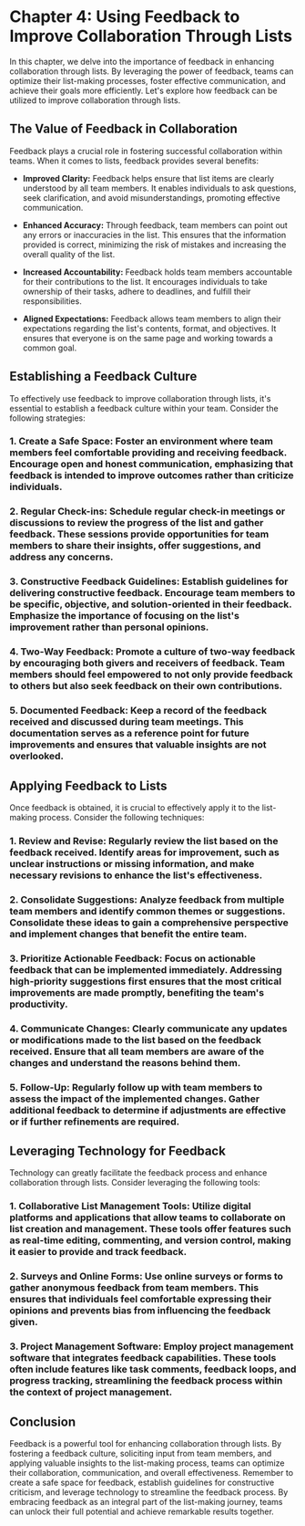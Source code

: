 Chapter 4: Using Feedback to Improve Collaboration Through Lists
================================================================

In this chapter, we delve into the importance of feedback in enhancing collaboration through lists. By leveraging the power of feedback, teams can optimize their list-making processes, foster effective communication, and achieve their goals more efficiently. Let's explore how feedback can be utilized to improve collaboration through lists.

The Value of Feedback in Collaboration
--------------------------------------

Feedback plays a crucial role in fostering successful collaboration within teams. When it comes to lists, feedback provides several benefits:

* **Improved Clarity:** Feedback helps ensure that list items are clearly understood by all team members. It enables individuals to ask questions, seek clarification, and avoid misunderstandings, promoting effective communication.

* **Enhanced Accuracy:** Through feedback, team members can point out any errors or inaccuracies in the list. This ensures that the information provided is correct, minimizing the risk of mistakes and increasing the overall quality of the list.

* **Increased Accountability:** Feedback holds team members accountable for their contributions to the list. It encourages individuals to take ownership of their tasks, adhere to deadlines, and fulfill their responsibilities.

* **Aligned Expectations:** Feedback allows team members to align their expectations regarding the list's contents, format, and objectives. It ensures that everyone is on the same page and working towards a common goal.

Establishing a Feedback Culture
-------------------------------

To effectively use feedback to improve collaboration through lists, it's essential to establish a feedback culture within your team. Consider the following strategies:

### 1. **Create a Safe Space**: Foster an environment where team members feel comfortable providing and receiving feedback. Encourage open and honest communication, emphasizing that feedback is intended to improve outcomes rather than criticize individuals.

### 2. **Regular Check-ins**: Schedule regular check-in meetings or discussions to review the progress of the list and gather feedback. These sessions provide opportunities for team members to share their insights, offer suggestions, and address any concerns.

### 3. **Constructive Feedback Guidelines**: Establish guidelines for delivering constructive feedback. Encourage team members to be specific, objective, and solution-oriented in their feedback. Emphasize the importance of focusing on the list's improvement rather than personal opinions.

### 4. **Two-Way Feedback**: Promote a culture of two-way feedback by encouraging both givers and receivers of feedback. Team members should feel empowered to not only provide feedback to others but also seek feedback on their own contributions.

### 5. **Documented Feedback**: Keep a record of the feedback received and discussed during team meetings. This documentation serves as a reference point for future improvements and ensures that valuable insights are not overlooked.

Applying Feedback to Lists
--------------------------

Once feedback is obtained, it is crucial to effectively apply it to the list-making process. Consider the following techniques:

### 1. **Review and Revise**: Regularly review the list based on the feedback received. Identify areas for improvement, such as unclear instructions or missing information, and make necessary revisions to enhance the list's effectiveness.

### 2. **Consolidate Suggestions**: Analyze feedback from multiple team members and identify common themes or suggestions. Consolidate these ideas to gain a comprehensive perspective and implement changes that benefit the entire team.

### 3. **Prioritize Actionable Feedback**: Focus on actionable feedback that can be implemented immediately. Addressing high-priority suggestions first ensures that the most critical improvements are made promptly, benefiting the team's productivity.

### 4. **Communicate Changes**: Clearly communicate any updates or modifications made to the list based on the feedback received. Ensure that all team members are aware of the changes and understand the reasons behind them.

### 5. **Follow-Up**: Regularly follow up with team members to assess the impact of the implemented changes. Gather additional feedback to determine if adjustments are effective or if further refinements are required.

Leveraging Technology for Feedback
----------------------------------

Technology can greatly facilitate the feedback process and enhance collaboration through lists. Consider leveraging the following tools:

### 1. **Collaborative List Management Tools**: Utilize digital platforms and applications that allow teams to collaborate on list creation and management. These tools offer features such as real-time editing, commenting, and version control, making it easier to provide and track feedback.

### 2. **Surveys and Online Forms**: Use online surveys or forms to gather anonymous feedback from team members. This ensures that individuals feel comfortable expressing their opinions and prevents bias from influencing the feedback given.

### 3. **Project Management Software**: Employ project management software that integrates feedback capabilities. These tools often include features like task comments, feedback loops, and progress tracking, streamlining the feedback process within the context of project management.

Conclusion
----------

Feedback is a powerful tool for enhancing collaboration through lists. By fostering a feedback culture, soliciting input from team members, and applying valuable insights to the list-making process, teams can optimize their collaboration, communication, and overall effectiveness. Remember to create a safe space for feedback, establish guidelines for constructive criticism, and leverage technology to streamline the feedback process. By embracing feedback as an integral part of the list-making journey, teams can unlock their full potential and achieve remarkable results together.
